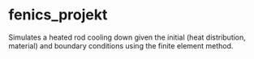 # fenics_projekt
Simulates a heated rod cooling down given the initial (heat distribution, material) and boundary conditions using the finite element method.
